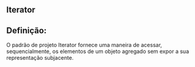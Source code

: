 ## Iterator

## Definição:
O padrão de projeto Iterator  fornece uma maneira de acessar, sequencialmente, os elementos de um objeto agregado sem expor a sua representação subjacente.